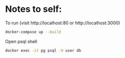 # Notes to self:

To run (visit http://localhost:80 or http://localhost:3000)

```sh
docker-compose up --build
```

Open psql shell

```sh
docker exec -it pg psql -U user db
```
